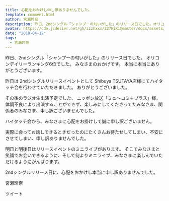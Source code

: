 ```yaml
---
title: 心配をおかけし申し訳ありませんでした。
template: comment.html
author: 宮瀬玲奈
description: 昨日、2ndシングル「シャンプーの匂いがした」のリリース日でした。オリコンデイリーランキング6位でした。みなさまのおかげです。本当に本当にありがとうございます。昨日は2ndシングルリリースイ...
avatar: https://cdn.jsdelivr.net/gh/zzzhxxx/227WiKi@master/docs/assets/photo/avatar/reina.jpg
date: "2018-04-12"
tags:
  - 宮瀬玲奈
---
```







昨日、2ndシングル「シャンプーの匂いがした」のリリース日でした。
オリコンデイリーランキング6位でした。
みなさまのおかげです。
本当に本当にありがとうございます。




昨日は
2ndシングルリリースイベントとして
Shibuya TSUTAYA店様にてハイタッチ会を行わせていただきました。
ありがとうございました。



その後のラジオ生出演予定でした、
ニッポン放送「ミュ～コミ＋プラス」様。体調不良により出演することができず、楽しみにしてくださってたみなさま、関係者のみなさま、申し訳ございませんでした。








ハイタッチ会から、みなさまに心配をお掛けして誠に申し訳ございません。





実際に会ってお話しできるときだったのにたくさんお待たせしてしまい、不安にさせてしまい、申し訳ありませんでした。








明日と明後日はリリースイベントのミニライブがあります。
そこでみなさまと笑顔でお会いできるように、そして何よりミニライブ、みなさまに楽しんでいただけるようにがんばります。




2ndシングルリリース日に、心配をおかけし本当に申し訳ありませんでした。



宮瀬玲奈


ツイート



